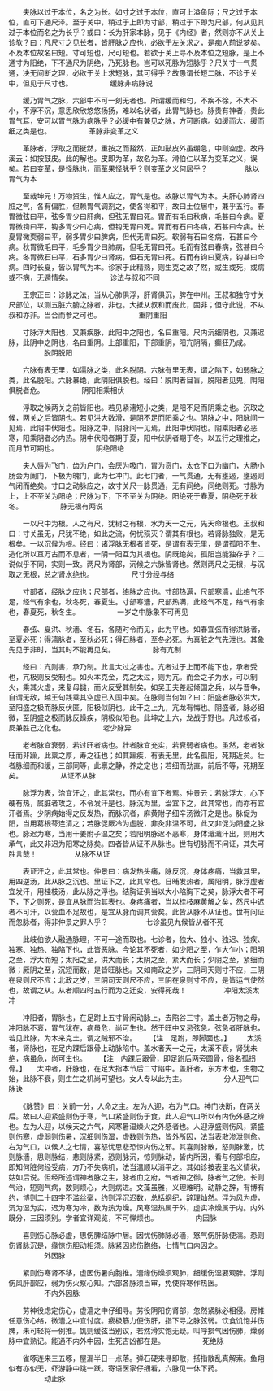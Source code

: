 <!-- { "loadSidebar": true } -->
　　夫脉以过于本位，名之为长。如寸之过于本位，直可上溢鱼际；尺之过于本位，直可下通尺泽。至于关中，稍过于上即为寸部，稍过于下即为尺部，何从见其过于本位而名之为长乎？或曰：长为肝家本脉，见于《内经》者，然则亦不从关上诊欤？曰：凡尺寸之见长者，皆肝脉之应也，必欲于左关求之，是痴人前说梦矣。不及本位故名曰短。寸可短也，尺可短也。若欲于关上寻不及本位之短脉，是上不通寸为阳绝，下不通尺为阴绝，乃死脉也。岂可以死脉为短脉乎？尺关寸一气贯通，决无间断之理，必欲于关上求短脉，其可得乎？故愚谓长短二脉，不诊于关中，但见于尺寸也。
　　　　　缓脉非病脉说

　　缓乃胃气之脉，六部中不可一刻无者也。所谓缓而和匀，不疾不徐，不大不小，不浮不沉，意思欣欣悠悠扬扬，难以名状者，此胃气脉也。脉贵有神者，贵此胃气耳，安可以胃气脉为病脉乎？必缓中有兼见之脉，方可断病。如缓而大、缓而细之类是也。
　　　　　革脉非变革之义

　　革脉者，浮取之而挺然，重按之而豁然，正如鼓皮外虽绷急，中则空虚。故丹溪云：如按鼓皮。此的解也。皮即为革，故名为革。滑伯仁以革为变革之义，误矣。若曰变革，是怪脉也，而革果怪脉乎？则变革之义何居乎？
　　　　　脉以胃气为本

　　至哉坤元！万物资生，惟人应之，胃气是也。故脉以胃气为本。夫肝心肺肾四脏之气，各有偏胜，但赖胃气调剂之，使各得和平，故曰土位居中，兼乎五行。春胃微弦曰平，弦多胃少曰肝病，但弦无胃曰死。胃而有毛曰秋病，毛甚曰今病。夏胃微钩曰平，钩多胃少曰心病，但钩无胃曰死。胃而有石曰冬病，石甚曰今病。长夏胃微耎弱曰平，弱多胃少曰脾病，但代无胃曰死。软弱有石曰冬病，石甚曰今病。秋胃微毛曰平，毛多胃少曰肺病，但毛无胃曰死。毛而有弦曰春病，弦甚曰今病。冬胃微石曰平，石多胃少曰肾病，但石无胃曰死。石而有钩曰夏病，钩甚曰今病。四时长夏，皆以胃气为本。诊家于此精熟，则生克之故了然，或生或死，或病或不病，无遁情矣。
　　　　　诊法与叔和不同

　　王宗正曰：诊脉之法，当从心肺俱浮，肝肾俱沉，脾在中州。王叔和独守寸关尺部位，以测五脏六腑之脉者，非也。大抵从叔和而废此，固非；但守此说，不从叔和亦非。当合而参之可也。
　　　　　重阴重阳

　　寸脉浮大阳也，又兼疾脉，此阳中之阳也，名曰重阳。尺内沉细阴也，又兼迟脉，此阴中之阴也，名曰重阴。上部重阳，下部重阴，阳亢阴隔，癫狂乃成。
　　　　　脱阴脱阳

　　六脉有表无里，如濡脉之类，此名脱阴。六脉有里无表，谓之陷下，如弱脉之类，此名脱阳。六脉暴绝，此阴阳俱脱也。经曰：脱阴者目盲，脱阳者见鬼，阴阳俱脱者危。
　　　　　阴阳相乘相伏

　　浮取之候两关之前皆阳也。若见紧濇短小之类，是阳不足而阴乘之也。沉取之候，两关之后皆阴也。若见洪大数滑，是阴不足而阳乘之也。阴脉之中，阳脉间一见焉，此阴中伏阳也。阳脉之中，阴脉间一见焉，此阳中伏阴也。阴乘阳者必恶寒，阳乘阴者必内热。阴中伏阳者期于夏，阳中伏阴者期于冬。以五行之理推之，而月节可期也。
　　　　　阴绝阳绝

　　夫人唇为飞门，齿为户门，会厌为吸门，胃为贲门，太仓下口为幽门，大肠小肠会为阑门，下极为魄门，此为七冲门。此七门者，一气贯通，无有壅遏，壅遏则气闭而绝矣。寸口之动脉应之，故寸关尺一脉贯通，无有间绝，间绝则死。寸脉为上，上不至关为阳绝；尺脉为下，下不至关为阴绝。阳绝死于春夏，阴绝死于秋冬。
　　　　　脉无根有两说

　　一以尺中为根。人之有尺，犹树之有根，水为天一之元，先天命根也。王叔和曰：寸关虽无，尺犹不绝，如此之流，何忧殒灭？谓其有根也。若肾脉独败，是无根矣。一以沉候为根。经曰：诸浮脉无根者皆死，是谓有表无里，是谓孤阳不生。造化所以亘万古而不息者，一阴一阳互为其根也。阴既绝矣，孤阳岂能独存乎？二说似乎不同，实则一致。两尺为肾部，沉候之六脉皆肾也。然则两尺之无根，与沉取之无根，总之肾水绝也。
　　　　　尺寸分经与络

　　寸部者，经脉之应也；尺部者，络脉之应也。寸部热满，尺部寒濇，此络气不足，经气有余也，秋冬死，春夏生。寸部寒濇，尺部热满，此经气不足，络气有余也，春夏死，秋冬生。
　　　　　一岁之中脉象不可再见

　　春弦、夏洪、秋濇、冬石，各随时令而见，此为平也。如春宜弦而得洪脉者，至夏必死；得濇脉者，至秋必死；得石脉者，至冬必死。为真脏之气先泄也。其象先见于非时，当其时不能再见矣。
　　　　　脉有亢制

　　经曰：亢则害，承乃制。此言太过之害也。亢者过于上而不能下也，承者受也，亢极则反受制也。如火本克金，克之太过，则为亢。而金之子为水，可以制火，乘其火虚，来复母雠，而火反受其制矣。如吴王夫差起倾国之兵，以与晋争，自谓无敌，越王句践乘其空虚已入国中矣。在脉则当何如？曰：阳盛者脉必洪大，至阳盛之极而脉反伏匿，阳极似阴也。此干之上九，亢龙有悔也。阴盛者，脉必细微，至阴盛之极而脉反躁疾，阴极似阳也。此坤之上六，龙战于野也。凡过极者，反兼胜己之化也。
　　　　　老少脉异

　　老者脉宜衰弱，若过旺者病也。壮者脉宜充实，若衰弱者病也。虽然，老者脉旺而非躁，此禀之厚，寿之征也；如其躁疾，有表无里，此名孤阳，死期近矣。壮者脉细而和缓，三部同等，此禀之静，养之定也；若细而劲直，前后不等，死期至矣。
　　　　　从证不从脉

　　脉浮为表，治宜汗之，此其常也，而亦有宜下者焉。仲景云：若脉浮大，心下硬有热，属脏者攻之，不令发汗是也。脉沉为里，治宜下之，此其常也，而亦有宜汗者焉。少阴病始得之反发热，而脉沉者，麻黄附子细辛汤微汗之是也。脉促为阳，当用葛根芩连清之；若脉促厥冷为虚脱，非灸非温不可，此又非促为阳盛之脉也。脉迟为寒，当用干姜附子温之矣；若阳明脉迟不恶寒，身体濈濈汗出，则用大承气，此又非迟为阳寒之脉矣。四者皆从证不从脉也。世有切脉而不问证，其失可胜言哉！
　　　　　从脉不从证

　　表证汗之，此其常也。仲景曰：病发热头痛，脉反沉，身体疼痛，当救其里，用四逆汤，此从脉之沉也。里证下之，此其常也。日晡发热者，属阳明，脉浮虚者宜发汗，用桂枝汤，此从脉之浮也。结胸证俱当以大小陷胸下之矣，脉浮大者不可下，下之则死，是宜从脉而治其表也。身疼痛者，当以桂枝麻黄解之矣，然尺中迟者不可汗，以营血不足故也，是宜从脉而调其营矣。此皆从脉不从证也。世有问证而忽脉者，得非仲景之罪人乎？
　　　　　七诊虽见九候皆从者不死

　　此岐伯欲人融通脉理，不可一途而取也。七诊者，独大、独小、独迟、独疾、独寒、独热、独陷下也，此皆恶脉。今论其不死者，如少阳之至，乍大乍小；阳明之至，浮大而短；太阳之至，洪大而长；太阴之至，紧大而长；少阴之至，紧细而微；厥阴之至，沉短而数，是皆旺脉也。又如南政之岁，三阴司天则寸不应，三阴在泉则尺不应；北政之岁，三阴司天则尺不应，三阴在泉则寸不应，是皆运气使然也，故谓之从。从者顺四时五行而为之迁变，安得死哉！
　　　　　冲阳太溪太冲

　　冲阳者，胃脉也，在足跗上五寸骨闲动脉上，去陷谷三寸。盖土者万物之母，冲阳脉不衰，胃气犹在，病虽危，尚可生也。然于旺中又忌弦急。弦急者肝脉也，若见此脉，为木来克土，谓之贼邪不治。　　 【注　足跗，即脚面也。】
　　太溪者，肾脉也，在足内踝后跟骨上动脉陷中。盖水者天一之元，太溪不衰，肾犹未绝，病虽危，尚可生也。　　 【注　内踝后跟骨，即足跗后两旁圆骨，俗名孤拐骨。】　　太冲者，肝脉也，在足大指本节后二寸陷中。盖肝者，东方木也，生物之始，此脉不衰，则生生之机尚可望也。女人专以此为主。
　　　　　分人迎气口脉诀

　　《脉赞》曰：关前一分，人命之主。左为人迎，右为气口。神门决断，在两关后。故曰人迎紧盛则伤于寒，气口紧盛则伤于食，此人迎气口所以有内伤外感之辨也。左为人迎，以候天之六气，风寒暑湿燥火之外感者也。人迎浮盛则伤风，紧盛则伤寒，虚弱则伤暑，沉细则伤湿，虚数则伤热，皆外所因，法当表散渗泄则愈。右为气口，以候人之七情，喜怒忧思悲恐惊内伤之邪。其喜则脉散，怒则脉激，忧则脉濇，思则脉结，悲则脉紧，恐则脉沉，惊则脉动，皆内所因，看与何部相应，即知何脏何经受病，方乃不失病机，法当温顺以消平之。其如诊按表里名义情状，姑如后说。但经所述谓神者脉之主，脉者血之府，气者神之御，脉者气之使。长则气治，短则气病，数则烦心，大则病进。文藻虽雅，义理难明。动静之辞，有博有约，博则二十四字不滥丝毫，约则浮沉迟数，总括纲纪，辞理灿然。浮为风为虚，沉为湿为实，迟为寒为冷，数为热为燥。风寒湿热属于外，虚实冷燥属于内。内外既分，三因须别。学者宜详观览，不可惮烦也。
　　　　　内因脉

　　喜则伤心脉必虚，思伤脾结脉中居。因忧伤肺脉必濇，怒气伤肝脉便濡。恐则伤肾脉沉是，缘惊伤胆动相须。脉紧因悲伤胞络，七情气口内因之。
　　　　　外因脉

　　紧则伤寒肾不移，虚因伤暑向胞推。濇缘伤燥须观肺，细缓伤湿要观脾。浮则伤风肝部应，弱为伤火察心知。六部各脉须当审，免使将寒作热医。
　　　　　不内外因脉

　　劳神役虑定伤心，虚濇之中仔细寻。劳役阴阳伤肾部，忽然紧脉必相侵。房帷任意伤心络，微濇之中宜忖度。疲极筋力便伤肝，指下寻之脉弦弱。饮食饥饱并伤脾，未可轻将一例推。饥则缓弦当别议，若然滑实饱无疑。叫呼损气因伤肺，燥弱脉中宜熟记。能通不内外中因，生死吉凶都在是。
　　　　　死绝脉

　　雀啄连来三五啄，屋漏半日一点落。弹石硬来寻即散，搭指散乱真解索。鱼翔似有亦似无，虾游静中跳一跃。寄语医家仔细看，六脉见一休下药。
　　　　　动止脉

